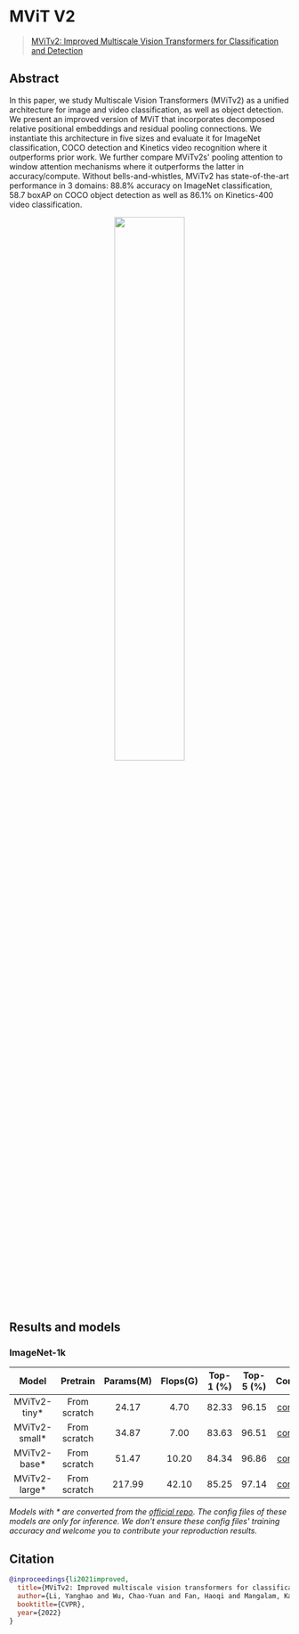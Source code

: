 # MViT V2

> [MViTv2: Improved Multiscale Vision Transformers for Classification and Detection](http://openaccess.thecvf.com//content/CVPR2022/papers/Li_MViTv2_Improved_Multiscale_Vision_Transformers_for_Classification_and_Detection_CVPR_2022_paper.pdf)

<!-- [ALGORITHM] -->

## Abstract

In this paper, we study Multiscale Vision Transformers (MViTv2) as a unified architecture for image and video
classification, as well as object detection. We present an improved version of MViT that incorporates
decomposed relative positional embeddings and residual pooling connections. We instantiate this architecture
in five sizes and evaluate it for ImageNet classification, COCO detection and Kinetics video recognition where
it outperforms prior work. We further compare MViTv2s' pooling attention to window attention mechanisms where
it outperforms the latter in accuracy/compute. Without bells-and-whistles, MViTv2 has state-of-the-art
performance in 3 domains: 88.8% accuracy on ImageNet classification, 58.7 boxAP on COCO object detection as
well as 86.1% on Kinetics-400 video classification.

<div align=center>
<img src="https://user-images.githubusercontent.com/26739999/180376227-755243fa-158e-4068-940a-416036519665.png" width="50%"/>
</div>

## Results and models

### ImageNet-1k

|     Model      |   Pretrain   | Params(M) | Flops(G) | Top-1 (%) | Top-5 (%) |                                Config                                |                                Download                                 |
| :------------: | :----------: | :-------: | :------: | :-------: | :-------: | :------------------------------------------------------------------: | :---------------------------------------------------------------------: |
| MViTv2-tiny\*  | From scratch |   24.17   |   4.70   |   82.33   |   96.15   | [config](https://github.com/open-mmlab/mmclassification/blob/master/configs/mvit/mvitv2-tiny_8xb256_in1k.py) | [model](https://download.openmmlab.com/mmclassification/v0/mvit/mvitv2-tiny_3rdparty_in1k_20220722-db7beeef.pth) |
| MViTv2-small\* | From scratch |   34.87   |   7.00   |   83.63   |   96.51   | [config](https://github.com/open-mmlab/mmclassification/blob/master/configs/mvit/mvitv2-small_8xb256_in1k.py) | [model](https://download.openmmlab.com/mmclassification/v0/mvit/mvitv2-small_3rdparty_in1k_20220722-986bd741.pth) |
| MViTv2-base\*  | From scratch |   51.47   |  10.20   |   84.34   |   96.86   | [config](https://github.com/open-mmlab/mmclassification/blob/master/configs/mvit/mvitv2-base_8xb256_in1k.py) | [model](https://download.openmmlab.com/mmclassification/v0/mvit/mvitv2-base_3rdparty_in1k_20220722-9c4f0a17.pth) |
| MViTv2-large\* | From scratch |  217.99   |  42.10   |   85.25   |   97.14   | [config](https://github.com/open-mmlab/mmclassification/blob/master/configs/mvit/mvitv2-large_8xb256_in1k.py) | [model](https://download.openmmlab.com/mmclassification/v0/mvit/mvitv2-large_3rdparty_in1k_20220722-2b57b983.pth) |

*Models with * are converted from the [official repo](https://github.com/facebookresearch/mvit). The config files of these models are only for inference. We don't ensure these config files' training accuracy and welcome you to contribute your reproduction results.*

## Citation

```bibtex
@inproceedings{li2021improved,
  title={MViTv2: Improved multiscale vision transformers for classification and detection},
  author={Li, Yanghao and Wu, Chao-Yuan and Fan, Haoqi and Mangalam, Karttikeya and Xiong, Bo and Malik, Jitendra and Feichtenhofer, Christoph},
  booktitle={CVPR},
  year={2022}
}
```
